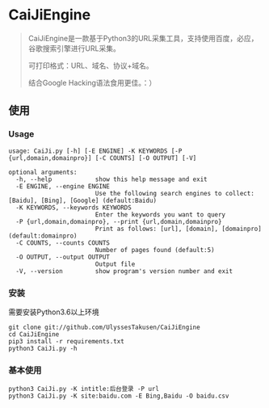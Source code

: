# CaiJiEngine

> CaiJiEngine是一款基于Python3的URL采集工具，支持使用百度，必应，谷歌搜索引擎进行URL采集。
>
> 可打印格式：URL、域名、协议+域名。
>
> 结合Google Hacking语法食用更佳。：）

## 使用

### Usage

```
usage: CaiJi.py [-h] [-E ENGINE] -K KEYWORDS [-P {url,domain,domainpro}] [-C COUNTS] [-O OUTPUT] [-V]

optional arguments:
  -h, --help            show this help message and exit
  -E ENGINE, --engine ENGINE
                        Use the following search engines to collect: [Baidu], [Bing], [Google] (default:Baidu)
  -K KEYWORDS, --keywords KEYWORDS
                        Enter the keywords you want to query
  -P {url,domain,domainpro}, --print {url,domain,domainpro}
                        Print as follows: [url], [domain], [domainpro] (default:domainpro)
  -C COUNTS, --counts COUNTS
                        Number of pages found (default:5)
  -O OUTPUT, --output OUTPUT
                        Output file
  -V, --version         show program's version number and exit
```



### 安装

需要安装Python3.6以上环境

```
git clone git://github.com/UlyssesTakusen/CaiJiEngine
cd CaiJiEngine
pip3 install -r requirements.txt
python3 CaiJi.py -h
```



### 基本使用

```
python3 CaiJi.py -K intitle:后台登录 -P url 
python3 CaiJi.py -K site:baidu.com -E Bing,Baidu -O baidu.csv
```

